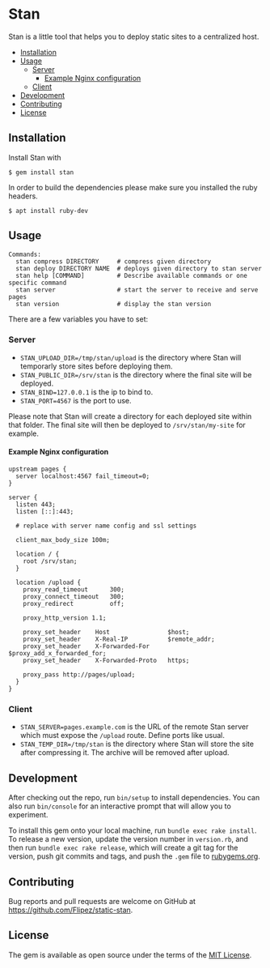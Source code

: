 # Stan

Stan is a little tool that helps you to deploy static sites to a centralized host.

* [Installation](#installation)
* [Usage](#usage)
  + [Server](#server)
    - [Example Nginx configuration](#example-nginx-configuration)
  + [Client](#client)
* [Development](#development)
* [Contributing](#contributing)
* [License](#license)

## Installation
Install Stan with

    $ gem install stan

In order to build the dependencies please make sure you installed the ruby headers.

    $ apt install ruby-dev

## Usage

```
Commands:
  stan compress DIRECTORY     # compress given directory
  stan deploy DIRECTORY NAME  # deploys given directory to stan server
  stan help [COMMAND]         # Describe available commands or one specific command
  stan server                 # start the server to receive and serve pages
  stan version                # display the stan version
```

There are a few variables you have to set:

### Server

* `STAN_UPLOAD_DIR=/tmp/stan/upload` is the directory where Stan will temporarly store sites before deploying them.
* `STAN_PUBLIC_DIR=/srv/stan` is the directory where the final site will be deployed.
* `STAN_BIND=127.0.0.1` is the ip to bind to.
* `STAN_PORT=4567` is the port to use.

Please note that Stan will create a directory for each deployed site within that folder.
The final site will then be deployed to `/srv/stan/my-site` for example.

#### Example Nginx configuration

```
upstream pages {
  server localhost:4567 fail_timeout=0;
}

server {
  listen 443;
  listen [::]:443;

  # replace with server name config and ssl settings

  client_max_body_size 100m;

  location / {
    root /srv/stan;
  }

  location /upload {
    proxy_read_timeout      300;
    proxy_connect_timeout   300;
    proxy_redirect          off;

    proxy_http_version 1.1;

    proxy_set_header    Host                $host;
    proxy_set_header    X-Real-IP           $remote_addr;
    proxy_set_header    X-Forwarded-For     $proxy_add_x_forwarded_for;
    proxy_set_header    X-Forwarded-Proto   https;

    proxy_pass http://pages/upload;
  }
}

```

### Client

* `STAN_SERVER=pages.example.com` is the URL of the remote Stan server which must expose the `/upload` route. Define ports like usual.
* `STAN_TEMP_DIR=/tmp/stan` is the directory where Stan will store the site after compressing it. The archive will be removed after upload.


## Development

After checking out the repo, run `bin/setup` to install dependencies. You can also run `bin/console` for an interactive prompt that will allow you to experiment.

To install this gem onto your local machine, run `bundle exec rake install`. To release a new version, update the version number in `version.rb`, and then run `bundle exec rake release`, which will create a git tag for the version, push git commits and tags, and push the `.gem` file to [rubygems.org](https://rubygems.org).

## Contributing

Bug reports and pull requests are welcome on GitHub at https://github.com/Flipez/static-stan.


## License

The gem is available as open source under the terms of the [MIT License](http://opensource.org/licenses/MIT).
